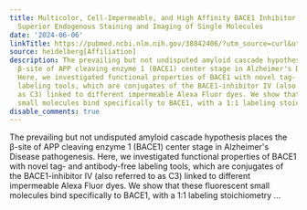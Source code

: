 ```yaml
---
title: Multicolor, Cell-Impermeable, and High Affinity BACE1 Inhibitor Probes Enable
  Superior Endogenous Staining and Imaging of Single Molecules
date: '2024-06-06'
linkTitle: https://pubmed.ncbi.nlm.nih.gov/38842406/?utm_source=curl&utm_medium=rss&utm_campaign=pubmed-2&utm_content=1FakS-2QOkCT8HsMOQP1bCRQ4YzyumYOmxmF0moLsQ3dFB1E9V&fc=20220326224207&ff=20240606180839&v=2.18.0.post9+e462414
source: heidelberg[Affiliation]
description: The prevailing but not undisputed amyloid cascade hypothesis places the
  β-site of APP cleaving enzyme 1 (BACE1) center stage in Alzheimer's Disease pathogenesis.
  Here, we investigated functional properties of BACE1 with novel tag- and antibody-free
  labeling tools, which are conjugates of the BACE1-inhibitor IV (also referred to
  as C3) linked to different impermeable Alexa Fluor dyes. We show that these fluorescent
  small molecules bind specifically to BACE1, with a 1:1 labeling stoichiometry ...
disable_comments: true
---
```

The prevailing but not undisputed amyloid cascade hypothesis places the β-site of APP cleaving enzyme 1 (BACE1) center stage in Alzheimer's Disease pathogenesis. Here, we investigated functional properties of BACE1 with novel tag- and antibody-free labeling tools, which are conjugates of the BACE1-inhibitor IV (also referred to as C3) linked to different impermeable Alexa Fluor dyes. We show that these fluorescent small molecules bind specifically to BACE1, with a 1:1 labeling stoichiometry ...
